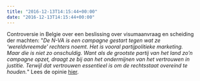 ```yaml
---
title: "2016-12-13T14:15:44+00:00"
date: "2016-12-13T14:15:44+00:00"
---
```


Controversie in Belgie over een beslissing over visumaanvraag en scheiding der machten: "*De N-VA is een campagne gestart tegen wat ze ‘wereldvreemde’ rechters noemt. Het is vooral partijpolitieke marketing. Maar die is niet zo onschuldig. Want als de grootste partij van het land zo’n campagne opzet, draagt ze bij aan het ondermijnen van het vertrouwen in justitie. Terwijl dat vertrouwen essentieel is om de rechtsstaat overeind te houden.*" Lees de opinie [hier](http://www.tijd.be/r/t/1/id/9840515).
